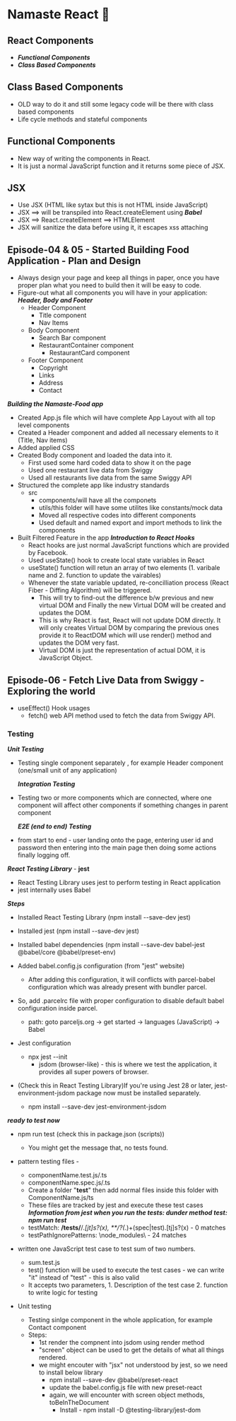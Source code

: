 # Namaste React 🙏

## React Components

- **_Functional Components_**
- **_Class Based Components_**

## Class Based Components

- OLD way to do it and still some legacy code will be there with class based components
- Life cycle methods and stateful components

## Functional Components

- New way of writing the components in React.
- It is just a normal JavaScript function and it returns some piece of JSX.

## JSX

- Use JSX (HTML like sytax but this is not HTML inside JavaScript)
- JSX ==> will be transpiled into React.createElement using **_Babel_**
- JSX ==> React.createElement ==> HTMLElement
- JSX will sanitize the data before using it, it escapes xss attaching

## Episode-04 & 05 - Started Building Food Application - Plan and Design

- Always design your page and keep all things in paper, once you have proper plan what you need to build then it will be easy to code.
- Figure-out what all components you will have in your application:
  **_Header, Body and Footer_**
  - Header Component
    - Title component
    - Nav Items
  - Body Component
    - Search Bar component
    - RestaurantContainer component
      - RestaurantCard component
  - Footer Component
    - Copyright
    - Links
    - Address
    - Contact

**_Building the Namaste-Food app_**

- Created App.js file which will have complete App Layout with all top level components
- Created a Header component and added all necessary elements to it (Title, Nav items)
- Added applied CSS
- Created Body component and loaded the data into it.
  - First used some hard coded data to show it on the page
  - Used one restaurant live data from Swiggy
  - Used all restaurants live data from the same Swiggy API
- Structured the complete app like industry standards
  - src
    - components/will have all the componets
    - utils/this folder will have some utilites like constants/mock data
    - Moved all respective codes into different components
    - Used default and named export and import methods to link the components
- Built Filtered Feature in the app
  **_Introduction to React Hooks_**
  - React hooks are just normal JavaScript functions which are provided by Facebook.
  - Used useState() hook to create local state variables in React
  - useState() function will retun an array of two elements (1. varibale name and 2. function to update the vairables)
  - Whenever the state variable updated, re-concilliation process (React Fiber - Diffing Algorithm) will be triggered.
    - This will try to find-out the difference b/w previous and new virtual DOM and Finally the new Virtual DOM will be created and updates the DOM.
    - This is why React is fast, React will not update DOM directly. It will only creates Virtual DOM by comparing the previous ones provide it to ReactDOM which will use render() method and updates the DOM very fast.
    - Virtual DOM is just the representation of actual DOM, it is JavaScript Object.

## Episode-06 - Fetch Live Data from Swiggy - Exploring the world

- useEffect() Hook usages
  - fetch() web API method used to fetch the data from Swiggy API.

### Testing

**_Unit Testing_**

- Testing single component separately , for example Header component (one/small unit of any application)

  **_Integration Testing_**

- Testing two or more components which are connected, where one component will affect other components if something changes in parent component

  **_E2E (end to end) Testing_**

- from start to end - user landing onto the page, entering user id and password then entering into the main page then doing some actions finally logging off.

**_React Testing Library_** - **jest**

- React Testing Library uses jest to perform testing in React application
- jest internally uses Babel

**_Steps_**

- Installed React Testing Library (npm install --save-dev jest)
- Installed jest (npm install --save-dev jest)
- Installed babel dependencies (npm install --save-dev babel-jest @babel/core @babel/preset-env)
- Added babel.config.js configuration (from "jest" website)
  - After adding this configuration, it will conflicts with parcel-babel configuration which was already present with bundler parcel.
- So, add .parcelrc file with proper configuration to disable default babel configuration inside parcel.

  - path: goto parceljs.org -> get started -> languages (JavaScript) -> Babel

- Jest configuration
  - npx jest --init
    - jsdom (browser-like) - this is where we test the application, it provides all super powers of browser.
- (Check this in React Testing Library)If you're using Jest 28 or later, jest-environment-jsdom package now must be installed separately.
  - npm install --save-dev jest-environment-jsdom

**_ready to test now_**

- npm run test (check this in package.json (scripts))
  - You might get the message that, no tests found.
- pattern testing files -

  - componentName.test.js/.ts
  - componentName.spec.js/.ts
  - Create a folder "**test**" then add normal files inside this folder with ComponentName.js/ts
  - These files are tracked by jest and execute these test cases
    **_Information from jest when you run the tests: dunder method test: npm run test_**
  - testMatch: **/**tests**/**/_.[jt]s?(x), \*\*/?(_.)+(spec|test).[tj]s?(x) - 0 matches
  - testPathIgnorePatterns: \\node_modules\\ - 24 matches

- written one JavaScript test case to test sum of two numbers.
  - sum.test.js
  - test() function will be used to execute the test cases - we can write "it" instead of "test" - this is also valid
  - It accepts two parameters, 1. Description of the test case 2. function to write logic for testing
- Unit testing
  - Testing sinlge component in the whole application, for example Contact component
  - Steps:
    - 1st render the compnent into jsdom using render method
    - "screen" object can be used to get the details of what all things rendered.
    - we might encouter with "jsx" not understood by jest, so we need to install below library
      - npm install --save-dev @babel/preset-react
      - update the babel.config.js file with new preset-react
      - again, we will encounter with screen object methods, toBeInTheDocument
        - Install - npm install -D @testing-library/jest-dom
